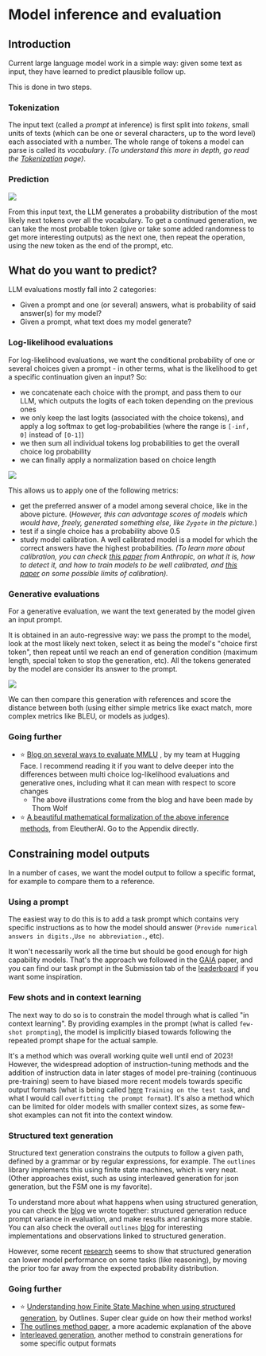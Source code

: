 # Model inference and evaluation

## Introduction
Current large language model work in a simple way: given some text as input, they have learned to predict plausible follow up. 

This is done in two steps.
### Tokenization
The input text (called a *prompt* at inference) is first split into *tokens*, small units of texts (which can be one or several characters, up to the word level) each associated with a number. The whole range of tokens a model can parse is called its *vocabulary*. *(To understand this more in depth, go read the [Tokenization](https://github.com/huggingface/evaluation-guidebook/blob/main/contents/general-knowledge/tokenization.md) page)*.

### Prediction

![](https://github.com/huggingface/evaluation-guidebook/blob/main/assets/llm_tk_1.png?raw=true)

From this input text, the LLM generates a probability distribution of the most likely next tokens over all the vocabulary. To get a continued generation, we can take the most probable token (give or take some added randomness to get more interesting outputs) as the next one, then repeat the operation, using the new token as the end of the prompt, etc.

## What do you want to predict?
LLM evaluations mostly fall into 2 categories:
- Given a prompt and one (or several) answers, what is probability of said answer(s) for my model?
- Given a prompt, what text does my model generate?
### Log-likelihood evaluations
For log-likelihood evaluations, we want the conditional probability of one or several choices given a prompt - in other terms, what is the likelihood to get a specific continuation given an input? 
So:
- we concatenate each choice with the prompt, and pass them to our LLM, which outputs the logits of each token depending on the previous ones
- we only keep the last logits (associated with the choice tokens), and apply a log softmax to get log-probabilities (where the range is `[-inf, 0]` instead of `[0-1]`)
- we then sum all individual tokens log probabilities to get the overall choice log probability
- we can finally apply a normalization based on choice length

![](https://github.com/huggingface/evaluation-guidebook/blob/main/assets/llm_logprob.png?raw=true)

This allows us to apply one of the following metrics:
- get the preferred answer of a model among several choice, like in the above picture. (*However, this can advantage scores of models which would have, freely, generated something else, like `Zygote` in the picture.*)
- test if a single choice has a probability above 0.5
- study model calibration. A well calibrated model is a model for which the correct answers have the highest probabilities. 
  *(To learn more about calibration, you can check [this paper](https://arxiv.org/pdf/2207.05221) from Anthropic, on what it is, how to detect it, and how to train models to be well calibrated, and [this paper](https://arxiv.org/abs/2311.14648) on some possible limits of calibration).*

### Generative evaluations
For a generative evaluation, we want the text generated by the model given an input prompt. 

It is obtained in an auto-regressive way: we pass the prompt to the model, look at the most likely next token, select it as being the model's "choice first token", then repeat until we reach an end of generation condition (maximum length, special token to stop the generation, etc). All the tokens generated by the model are consider its answer to the prompt.

![](https://github.com/huggingface/evaluation-guidebook/blob/main/assets/llm_gen.png?raw=true)



We can then compare this generation with references and score the distance between both (using either simple metrics like exact match, more complex metrics like BLEU, or models as judges). 

### Going further
-  ⭐ [Blog on several ways to evaluate MMLU](https://huggingface.co/blog/open-llm-leaderboard-mmlu) , by my team at Hugging Face. I recommend reading it if you want to delve deeper into the differences between multi choice log-likelihood evaluations and generative ones, including what it can mean with respect to score changes
	- The above illustrations come from the blog and have been made by Thom Wolf
- ⭐ [A beautiful mathematical formalization of the above inference methods](https://arxiv.org/abs/2405.14782v2), from EleutherAI. Go to the Appendix directly.
## Constraining model outputs
In a number of cases, we want the model output to follow a specific format, for example to compare them to a reference.
### Using a prompt
The easiest way to do this is to add a task prompt which contains very specific instructions as to how the model should answer (`Provide numerical answers in digits.`,`Use no abbreviation.`, etc). 

It won't necessarily work all the time but should be good enough for high capability models. That's the approach we followed in the [GAIA](https://huggingface.co/papers/2311.12983) paper, and you can find our task prompt in the Submission tab of the [leaderboard](https://huggingface.co/spaces/gaia-benchmark/leaderboard) if you want some inspiration. 
### Few shots and in context learning
The next way to do so is to constrain the model through what is called "in context learning". By providing examples in the prompt (what is called `few-shot prompting`), the model is implicitly biased towards following the repeated prompt shape for the actual sample. 

It's a method which was overall working quite well until end of 2023! However, the widespread adoption of instruction-tuning methods and the addition of instruction data in later stages of model pre-training (continuous pre-training) seem to have biased more recent models towards specific output formats (what is being called [here](https://arxiv.org/abs/2407.07890) `Training on the test task`, and what I would call `overfitting the prompt format`). It's also a method which can be limited for older models with smaller context sizes, as some few-shot examples can not fit into the context window.
### Structured text generation
Structured text generation constrains the outputs to follow a given path, defined by a grammar or by regular expressions, for example. The `outlines` library implements this using finite state machines, which is very neat. (Other approaches exist, such as using interleaved generation for json generation, but the FSM one is my favorite).

To understand more about what happens when using structured generation, you can check the [blog](https://huggingface.co/blog/evaluation-structured-outputs) we wrote together: structured generation reduce prompt variance in evaluation, and make results and rankings more stable. You can also check the overall `outlines` [blog](https://blog.dottxt.co/) for interesting implementations and observations linked to structured generation. 

However, some recent [research](https://arxiv.org/pdf/2408.02442) seems to show that structured generation can lower model performance on some tasks (like reasoning), by moving the prior too far away from the expected probability distribution.

### Going further
-  ⭐ [Understanding how Finite State Machine when using structured generation](https://blog.dottxt.co/coalescence.html), by Outlines. Super clear guide on how their method works! 
- [The outlines method paper](https://arxiv.org/abs/2307.09702), a more academic explanation of the above
- [Interleaved generation](https://github.com/guidance-ai/guidance?tab=readme-ov-file#guidance-acceleration), another method to constrain generations for some specific output formats
